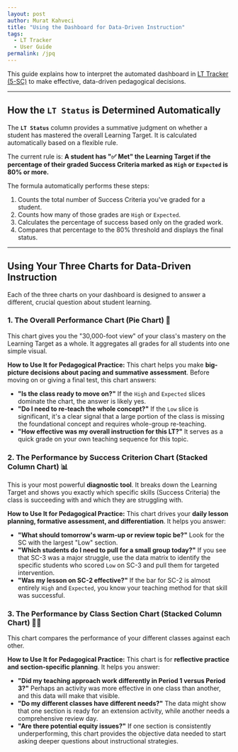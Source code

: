 ```yaml
---
layout: post
author: Murat Kahveci
title: "Using the Dashboard for Data-Driven Instruction"
tags:
  - LT Tracker
  - User Guide
permalink: /jpq
---
```


This guide explains how to interpret the automated dashboard in [LT Tracker (5-SC)](/pab) to make effective, data-driven pedagogical decisions.

---

## How the `LT Status` is Determined Automatically

The **`LT Status`** column provides a summative judgment on whether a student has mastered the overall Learning Target. It is calculated automatically based on a flexible rule.

The current rule is:
**A student has "✅ Met" the Learning Target if the percentage of their graded Success Criteria marked as `High` or `Expected` is 80% or more.**

The formula automatically performs these steps:
1.  Counts the total number of Success Criteria you've graded for a student.
2.  Counts how many of those grades are `High` or `Expected`.
3.  Calculates the percentage of success based only on the graded work.
4.  Compares that percentage to the 80% threshold and displays the final status.

---

## Using Your Three Charts for Data-Driven Instruction

Each of the three charts on your dashboard is designed to answer a different, crucial question about student learning.

### 1. The Overall Performance Chart (Pie Chart) 🥧
This chart gives you the "30,000-foot view" of your class's mastery on the Learning Target as a whole. It aggregates all grades for all students into one simple visual.

**How to Use It for Pedagogical Practice:**
This chart helps you make **big-picture decisions about pacing and summative assessment**. Before moving on or giving a final test, this chart answers:

* **"Is the class ready to move on?"** If the `High` and `Expected` slices dominate the chart, the answer is likely yes.
* **"Do I need to re-teach the whole concept?"** If the `Low` slice is significant, it's a clear signal that a large portion of the class is missing the foundational concept and requires whole-group re-teaching.
* **"How effective was my overall instruction for this LT?"** It serves as a quick grade on your own teaching sequence for this topic.

### 2. The Performance by Success Criterion Chart (Stacked Column Chart) 📊
This is your most powerful **diagnostic tool**. It breaks down the Learning Target and shows you exactly which specific skills (Success Criteria) the class is succeeding with and which they are struggling with.

**How to Use It for Pedagogical Practice:**
This chart drives your **daily lesson planning, formative assessment, and differentiation**. It helps you answer:

* **"What should tomorrow's warm-up or review topic be?"** Look for the SC with the largest "Low" section.
* **"Which students do I need to pull for a small group today?"** If you see that SC-3 was a major struggle, use the data matrix to identify the specific students who scored `Low` on SC-3 and pull them for targeted intervention.
* **"Was my lesson on SC-2 effective?"** If the bar for SC-2 is almost entirely `High` and `Expected`, you know your teaching method for that skill was successful.

### 3. The Performance by Class Section Chart (Stacked Column Chart) 🧑‍🏫
This chart compares the performance of your different classes against each other.

**How to Use It for Pedagogical Practice:**
This chart is for **reflective practice and section-specific planning**. It helps you answer:

* **"Did my teaching approach work differently in Period 1 versus Period 3?"** Perhaps an activity was more effective in one class than another, and this data will make that visible.
* **"Do my different classes have different needs?"** The data might show that one section is ready for an extension activity, while another needs a comprehensive review day.
* **"Are there potential equity issues?"** If one section is consistently underperforming, this chart provides the objective data needed to start asking deeper questions about instructional strategies.
